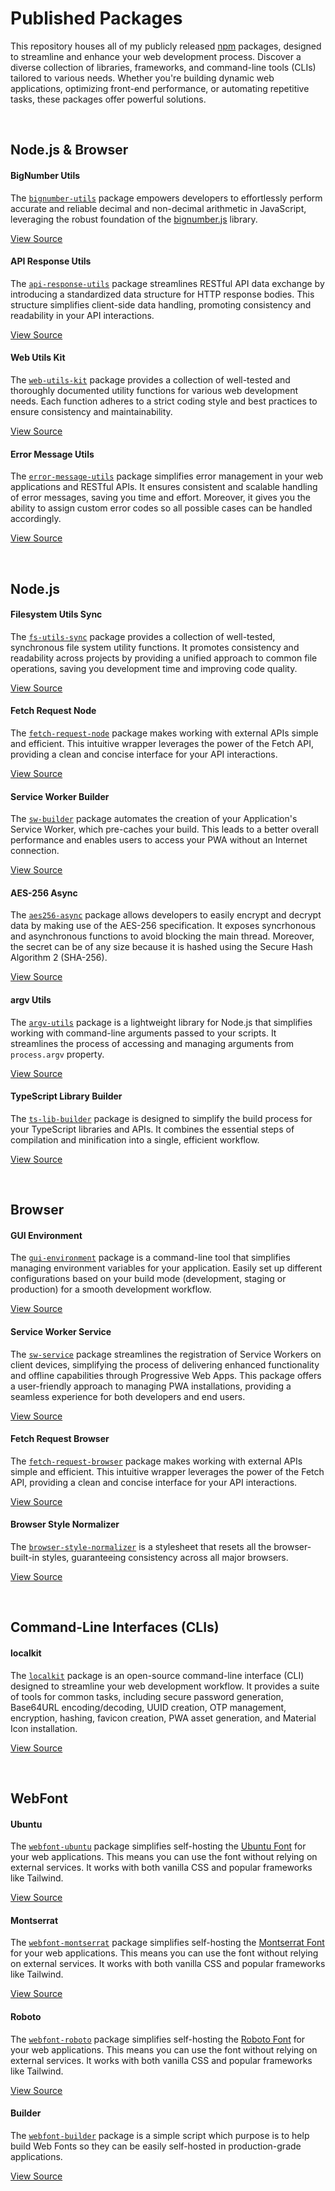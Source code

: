 # Published Packages

This repository houses all of my publicly released [npm](https://www.npmjs.com/) packages, designed to streamline and enhance your web development process. Discover a diverse collection of libraries, frameworks, and command-line tools (CLIs) tailored to various needs. Whether you're building dynamic web applications, optimizing front-end performance, or automating repetitive tasks, these packages offer powerful solutions.





<br/>

## Node.js & Browser

#### BigNumber Utils

The [`bignumber-utils`](https://www.npmjs.com/package/bignumber-utils) package empowers developers to effortlessly perform accurate and reliable decimal and non-decimal arithmetic in JavaScript, leveraging the robust foundation of the [bignumber.js](https://github.com/MikeMcl/bignumber.js) library.

[View Source](https://github.com/jesusgraterol/bignumber-utils)



#### API Response Utils

The [`api-response-utils`](https://www.npmjs.com/package/api-response-utils) package streamlines RESTful API data exchange by introducing a standardized data structure for HTTP response bodies. This structure simplifies client-side data handling, promoting consistency and readability in your API interactions.

[View Source](https://github.com/jesusgraterol/api-response-utils)



#### Web Utils Kit

The [`web-utils-kit`](https://www.npmjs.com/package/web-utils-kit) package provides a collection of well-tested and thoroughly documented utility functions for various web development needs. Each function adheres to a strict coding style and best practices to ensure consistency and maintainability.

[View Source](https://github.com/jesusgraterol/web-utils-kit)



#### Error Message Utils

The [`error-message-utils`](https://www.npmjs.com/package/error-message-utils) package simplifies error management in your web applications and RESTful APIs. It ensures consistent and scalable handling of error messages, saving you time and effort.  Moreover, it gives you the ability to assign custom error codes so all possible cases can be handled accordingly.

[View Source](https://github.com/jesusgraterol/error-message-utils)





<br/>

## Node.js

#### Filesystem Utils Sync

The [`fs-utils-sync`](https://www.npmjs.com/package/fs-utils-sync) package provides a collection of well-tested, synchronous file system utility functions. It promotes consistency and readability across projects by providing a unified approach to common file operations, saving you development time and improving code quality.

[View Source](https://github.com/jesusgraterol/fs-utils-sync)



#### Fetch Request Node

The [`fetch-request-node`](https://www.npmjs.com/package/fetch-request-node) package makes working with external APIs simple and efficient. This intuitive wrapper leverages the power of the Fetch API, providing a clean and concise interface for your API interactions.

[View Source](https://github.com/jesusgraterol/fetch-request-node)



#### Service Worker Builder

The [`sw-builder`](https://www.npmjs.com/package/sw-builder) package automates the creation of your Application's Service Worker, which pre-caches your build. This leads to a better overall performance and enables users to access your PWA without an Internet connection.

[View Source](https://github.com/jesusgraterol/sw-builder)



#### AES-256 Async

The [`aes256-async`](https://www.npmjs.com/package/aes256-async) package allows developers to easily encrypt and decrypt data by making use of the AES-256 specification. It exposes syncrhonous and asynchronous functions to avoid blocking the main thread. Moreover, the secret can be of any size because it is hashed using the Secure Hash Algorithm 2 (SHA-256).

[View Source](https://github.com/jesusgraterol/aes256-async)



#### argv Utils

The [`argv-utils`](https://www.npmjs.com/package/argv-utils) package is a lightweight library for Node.js that simplifies working with command-line arguments passed to your scripts. It streamlines the process of accessing and managing arguments from `process.argv` property.

[View Source](https://github.com/jesusgraterol/argv-utils)



#### TypeScript Library Builder

The [`ts-lib-builder`](https://www.npmjs.com/package/ts-lib-builder) package is designed to simplify the build process for your TypeScript libraries and APIs. It combines the essential steps of compilation and minification into a single, efficient workflow.

[View Source](https://github.com/jesusgraterol/ts-lib-builder)





<br/>

## Browser

#### GUI Environment

The [`gui-environment`](https://www.npmjs.com/package/gui-environment) package is a command-line tool that simplifies managing environment variables for your application. Easily set up different configurations based on your build mode (development, staging or production) for a smooth development workflow.

[View Source](https://github.com/jesusgraterol/gui-environment)



#### Service Worker Service

The [`sw-service`](https://www.npmjs.com/package/sw-service) package streamlines the registration of Service Workers on client devices, simplifying the process of delivering enhanced functionality and offline capabilities through Progressive Web Apps. This package offers a user-friendly approach to managing PWA installations, providing a seamless experience for both developers and end users.

[View Source](https://github.com/jesusgraterol/sw-service)


#### Fetch Request Browser

The [`fetch-request-browser`](https://www.npmjs.com/package/fetch-request-browser) package makes working with external APIs simple and efficient. This intuitive wrapper leverages the power of the Fetch API, providing a clean and concise interface for your API interactions.

[View Source](https://github.com/jesusgraterol/fetch-request-browser)



#### Browser Style Normalizer

The [`browser-style-normalizer`](https://www.npmjs.com/package/browser-style-normalizer) is a stylesheet that resets all the browser-built-in styles, guaranteeing consistency across all major browsers.

[View Source](https://github.com/jesusgraterol/browser-style-normalizer)





<br/>

## Command-Line Interfaces (CLIs)

#### localkit

The [`localkit`](https://www.npmjs.com/package/localkit) package is an open-source command-line interface (CLI) designed to streamline your web development workflow. It provides a suite of tools for common tasks, including secure password generation, Base64URL encoding/decoding, UUID creation, OTP management, encryption, hashing, favicon creation, PWA asset generation, and Material Icon installation.

[View Source](https://github.com/jesusgraterol/localkit)





<br/>

## WebFont

#### Ubuntu

The [`webfont-ubuntu`](https://www.npmjs.com/package/webfont-ubuntu) package simplifies self-hosting the [Ubuntu Font](https://fonts.google.com/specimen/Ubuntu) for your web applications. This means you can use the font without relying on external services. It works with both vanilla CSS and popular frameworks like Tailwind.

[View Source](https://github.com/jesusgraterol/webfont-ubuntu)



#### Montserrat

The [`webfont-montserrat`](https://www.npmjs.com/package/webfont-montserrat) package simplifies self-hosting the [Montserrat Font](https://fonts.google.com/specimen/Montserrat) for your web applications. This means you can use the font without relying on external services. It works with both vanilla CSS and popular frameworks like Tailwind.

[View Source](https://github.com/jesusgraterol/webfont-montserrat)



#### Roboto

The [`webfont-roboto`](https://www.npmjs.com/package/webfont-roboto) package simplifies self-hosting the [Roboto Font](https://fonts.google.com/specimen/Roboto) for your web applications. This means you can use the font without relying on external services. It works with both vanilla CSS and popular frameworks like Tailwind.

[View Source](https://github.com/jesusgraterol/webfont-roboto)



#### Builder

The [`webfont-builder`](https://www.npmjs.com/package/webfont-builder) package is a simple script which purpose is to help build Web Fonts so they can be easily self-hosted in production-grade applications.

[View Source](https://github.com/jesusgraterol/webfont-builder)